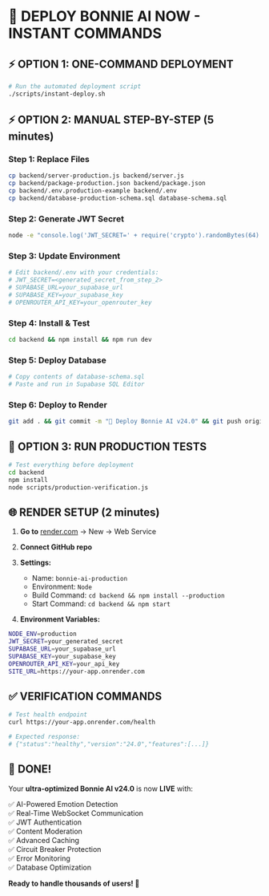 # 🚀 DEPLOY BONNIE AI NOW - INSTANT COMMANDS

## ⚡ **OPTION 1: ONE-COMMAND DEPLOYMENT**

```bash
# Run the automated deployment script
./scripts/instant-deploy.sh
```

## ⚡ **OPTION 2: MANUAL STEP-BY-STEP (5 minutes)**

### **Step 1: Replace Files**
```bash
cp backend/server-production.js backend/server.js
cp backend/package-production.json backend/package.json  
cp backend/.env.production-example backend/.env
cp backend/database-production-schema.sql database-schema.sql
```

### **Step 2: Generate JWT Secret**
```bash
node -e "console.log('JWT_SECRET=' + require('crypto').randomBytes(64).toString('hex'))"
```

### **Step 3: Update Environment**
```bash
# Edit backend/.env with your credentials:
# JWT_SECRET=<generated_secret_from_step_2>
# SUPABASE_URL=your_supabase_url
# SUPABASE_KEY=your_supabase_key
# OPENROUTER_API_KEY=your_openrouter_key
```

### **Step 4: Install & Test**
```bash
cd backend && npm install && npm run dev
```

### **Step 5: Deploy Database**
```bash
# Copy contents of database-schema.sql
# Paste and run in Supabase SQL Editor
```

### **Step 6: Deploy to Render**
```bash
git add . && git commit -m "🚀 Deploy Bonnie AI v24.0" && git push origin main
```

## 🧪 **OPTION 3: RUN PRODUCTION TESTS**

```bash
# Test everything before deployment
cd backend
npm install
node scripts/production-verification.js
```

## 🌐 **RENDER SETUP (2 minutes)**

1. **Go to** [render.com](https://render.com) → New → Web Service
2. **Connect GitHub repo**
3. **Settings:**
   - Name: `bonnie-ai-production`
   - Environment: `Node`
   - Build Command: `cd backend && npm install --production`
   - Start Command: `cd backend && npm start`

4. **Environment Variables:**
```bash
NODE_ENV=production
JWT_SECRET=your_generated_secret
SUPABASE_URL=your_supabase_url
SUPABASE_KEY=your_supabase_key
OPENROUTER_API_KEY=your_api_key
SITE_URL=https://your-app.onrender.com
```

## ✅ **VERIFICATION COMMANDS**

```bash
# Test health endpoint
curl https://your-app.onrender.com/health

# Expected response:
# {"status":"healthy","version":"24.0","features":[...]}
```

## 🎉 **DONE!**

Your **ultra-optimized Bonnie AI v24.0** is now **LIVE** with:

✅ AI-Powered Emotion Detection  
✅ Real-Time WebSocket Communication  
✅ JWT Authentication  
✅ Content Moderation  
✅ Advanced Caching  
✅ Circuit Breaker Protection  
✅ Error Monitoring  
✅ Database Optimization  

**Ready to handle thousands of users! 🚀**